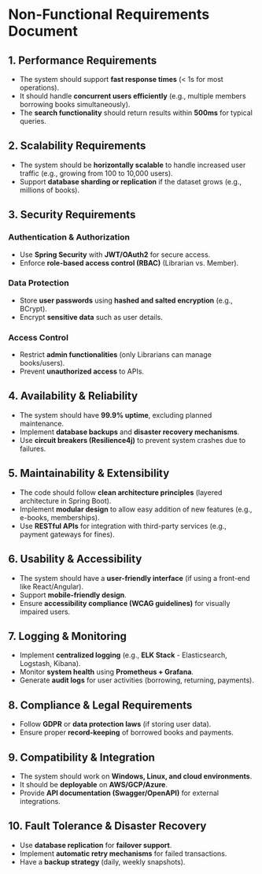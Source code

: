 # Non-Functional Requirements Document

## 1. Performance Requirements
- The system should support **fast response times** (< 1s for most operations).
- It should handle **concurrent users efficiently** (e.g., multiple members borrowing books simultaneously).
- The **search functionality** should return results within **500ms** for typical queries.

## 2. Scalability Requirements
- The system should be **horizontally scalable** to handle increased user traffic (e.g., growing from 100 to 10,000 users).
- Support **database sharding or replication** if the dataset grows (e.g., millions of books).

## 3. Security Requirements
### Authentication & Authorization
- Use **Spring Security** with **JWT/OAuth2** for secure access.
- Enforce **role-based access control (RBAC)** (Librarian vs. Member).

### Data Protection
- Store **user passwords** using **hashed and salted encryption** (e.g., BCrypt).
- Encrypt **sensitive data** such as user details.

### Access Control
- Restrict **admin functionalities** (only Librarians can manage books/users).
- Prevent **unauthorized access** to APIs.

## 4. Availability & Reliability
- The system should have **99.9% uptime**, excluding planned maintenance.
- Implement **database backups** and **disaster recovery mechanisms**.
- Use **circuit breakers (Resilience4j)** to prevent system crashes due to failures.

## 5. Maintainability & Extensibility
- The code should follow **clean architecture principles** (layered architecture in Spring Boot).
- Implement **modular design** to allow easy addition of new features (e.g., e-books, memberships).
- Use **RESTful APIs** for integration with third-party services (e.g., payment gateways for fines).

## 6. Usability & Accessibility
- The system should have a **user-friendly interface** (if using a front-end like React/Angular).
- Support **mobile-friendly design**.
- Ensure **accessibility compliance (WCAG guidelines)** for visually impaired users.

## 7. Logging & Monitoring
- Implement **centralized logging** (e.g., **ELK Stack** - Elasticsearch, Logstash, Kibana).
- Monitor **system health** using **Prometheus + Grafana**.
- Generate **audit logs** for user activities (borrowing, returning, payments).

## 8. Compliance & Legal Requirements
- Follow **GDPR** or **data protection laws** (if storing user data).
- Ensure proper **record-keeping** of borrowed books and payments.

## 9. Compatibility & Integration
- The system should work on **Windows, Linux, and cloud environments**.
- It should be **deployable** on **AWS/GCP/Azure**.
- Provide **API documentation (Swagger/OpenAPI)** for external integrations.

## 10. Fault Tolerance & Disaster Recovery
- Use **database replication** for **failover support**.
- Implement **automatic retry mechanisms** for failed transactions.
- Have a **backup strategy** (daily, weekly snapshots).  
